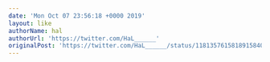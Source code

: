 ```yaml
---
date: 'Mon Oct 07 23:56:18 +0000 2019'
layout: like
authorName: hal
authorUrl: 'https://twitter.com/HaL______'
originalPost: 'https://twitter.com/HaL______/status/1181357615818915840'
---
```

